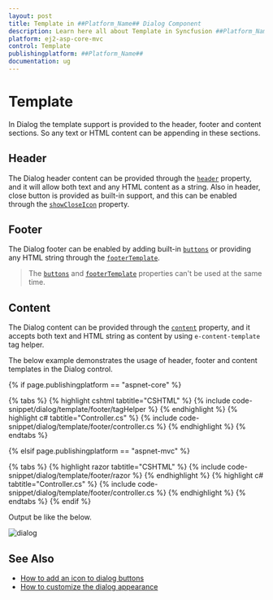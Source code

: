 ```yaml
---
layout: post
title: Template in ##Platform_Name## Dialog Component
description: Learn here all about Template in Syncfusion ##Platform_Name## Dialog component of Syncfusion Essential JS 2 and more.
platform: ej2-asp-core-mvc
control: Template
publishingplatform: ##Platform_Name##
documentation: ug
---
```



# Template

In Dialog the template support is provided to the header, footer and content sections. So any text or HTML content can be appending in these sections.

## Header

The Dialog header content can be provided through the
[`header`](https://help.syncfusion.com/cr/aspnetcore-js2/Syncfusion.EJ2.Popups.Dialog.html#Syncfusion_EJ2_Popups_Dialog_Header) property, and it will allow both text and any HTML content as a string.
Also in header, close button is provided as built-in support, and this can be enabled through
the [`showCloseIcon`](https://help.syncfusion.com/cr/aspnetcore-js2/Syncfusion.EJ2.Popups.Dialog.html#Syncfusion_EJ2_Popups_Dialog_ShowCloseIcon) property.

## Footer

The Dialog footer can be enabled by adding built-in [`buttons`](https://help.syncfusion.com/cr/aspnetcore-js2/Syncfusion.EJ2.Popups.Dialog.html#Syncfusion_EJ2_Popups_Dialog_Buttons) or providing any HTML string through the [`footerTemplate`](https://help.syncfusion.com/cr/aspnetcore-js2/Syncfusion.EJ2.Popups.Dialog.html#Syncfusion_EJ2_Popups_Dialog_FooterTemplate).

> The [`buttons`](https://help.syncfusion.com/cr/aspnetcore-js2/Syncfusion.EJ2.Popups.Dialog.html#Syncfusion_EJ2_Popups_Dialog_Buttons) and [`footerTemplate`](https://help.syncfusion.com/cr/aspnetcore-js2/Syncfusion.EJ2.Popups.Dialog.html#Syncfusion_EJ2_Popups_Dialog_FooterTemplate) properties can't be used at the same time.

## Content

The Dialog content can be provided through the [`content`](https://help.syncfusion.com/cr/aspnetcore-js2/Syncfusion.EJ2.Popups.Dialog.html#Syncfusion_EJ2_Popups_Dialog_Content) property, and it accepts both text and HTML string as content
by using `e-content-template` tag helper.

The below example demonstrates the usage of header, footer and content templates in the Dialog control.

{% if page.publishingplatform == "aspnet-core" %}

{% tabs %}
{% highlight cshtml tabtitle="CSHTML" %}
{% include code-snippet/dialog/template/footer/tagHelper %}
{% endhighlight %}
{% highlight c# tabtitle="Controller.cs" %}
{% include code-snippet/dialog/template/footer/controller.cs %}
{% endhighlight %}
{% endtabs %}

{% elsif page.publishingplatform == "aspnet-mvc" %}

{% tabs %}
{% highlight razor tabtitle="CSHTML" %}
{% include code-snippet/dialog/template/footer/razor %}
{% endhighlight %}
{% highlight c# tabtitle="Controller.cs" %}
{% include code-snippet/dialog/template/footer/controller.cs %}
{% endhighlight %}
{% endtabs %}
{% endif %}



Output be like the below.

![dialog](./images/dialog-template.png)

## See Also

* [How to add an icon to dialog buttons](./how-to/add-an-icons-to-dialog-buttons)
* [How to customize the dialog appearance](./how-to/customize-the-dialog-appearance)
